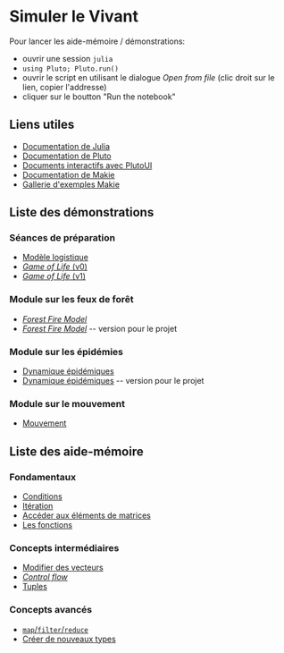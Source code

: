 # Simuler le Vivant

Pour lancer les aide-mémoire / démonstrations:

- ouvrir une session `julia`
- `using Pluto; Pluto.run()`
- ouvrir le script en utilisant le dialogue *Open from file* (clic droit sur le lien, copier l'addresse)
- cliquer sur le boutton "Run the notebook"

## Liens utiles

- [Documentation de Julia](https://docs.julialang.org/en/v1/)
- [Documentation de Pluto](https://plutojl.org/)
- [Documents interactifs avec PlutoUI](https://featured.plutojl.org/basic/plutoui.jl)
- [Documentation de Makie](https://docs.makie.org/stable/)
- [Gallerie d'exemples Makie](https://beautiful.makie.org/)

## Liste des démonstrations

### Séances de préparation

- [Modèle logistique](demonstrations/01_logistique.jl)
- [*Game of Life* (v0)](demonstrations/02_gameoflife_v0.jl)
- [*Game of Life* (v1)](demonstrations/03_gameoflife_v1.jl)

### Module sur les feux de forêt

- [*Forest Fire Model*](demonstrations/04_forestfire.jl)
- [*Forest Fire Model*](demonstrations/04a_forestfire_project.jl)  -- version pour le projet

### Module sur les épidémies

- [Dynamique épidémiques](demonstrations/05_epidemics_v0.jl)
- [Dynamique épidémiques](demonstrations/05a_epidemics_v1.jl) -- version pour le projet

### Module sur le mouvement

- [Mouvement](demonstrations/06_mouvement.jl)

## Liste des aide-mémoire

### Fondamentaux

- [Conditions](aidememoire/01_conditions.jl)
- [Itération](aidememoire/02_iteration.jl)
- [Accéder aux éléments de matrices](aidememoire/03_indexing.jl)
- [Les fonctions](aidememoire/04_fonctions.jl)

### Concepts intermédiaires

- [Modifier des vecteurs](aidememoire/05_push.jl)
- [*Control flow*](aidememoire/06_flow.jl)
- [Tuples](aidememoire/07_tuples.jl)

### Concepts avancés

- [`map`/`filter`/`reduce`](aidememoire/08_mfr.jl)
- [Créer de nouveaux types](aidememoire/09_struct.jl)